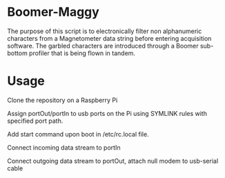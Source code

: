 # Boomer-Maggy

The purpose of this script is to electronically filter non alphanumeric characters from a Magnetometer data string before entering acquisition software. The garbled characters are introduced through a Boomer sub-bottom profiler that is being flown in tandem. 

# Usage 
Clone the repository on a Raspberry Pi

Assign portOut/portIn to usb ports on the Pi using SYMLINK rules with specified port path. 

Add start command upon boot in /etc/rc.local file. 

Connect incoming data stream to portIn

Connect outgoing data stream to portOut, attach null modem to usb-serial cable
